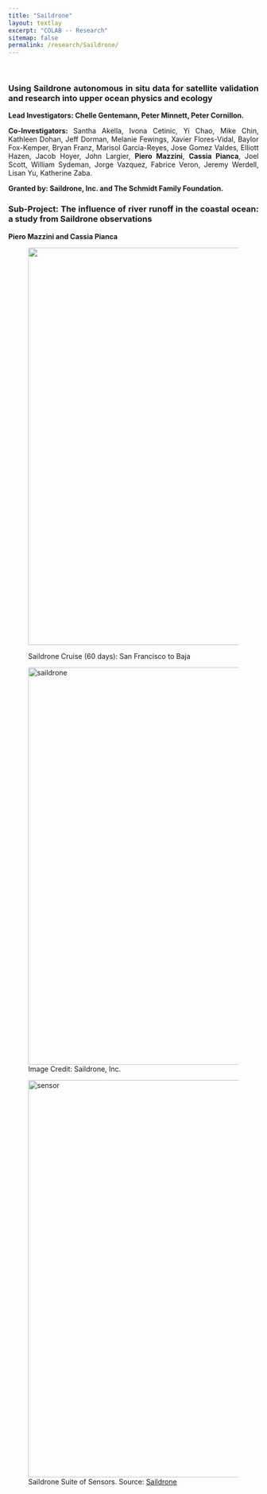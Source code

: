 ```yaml
---
title: "Saildrone"
layout: textlay
excerpt: "COLAB -- Research"
sitemap: false
permalink: /research/Saildrone/
---
```


<br>

<div style="text-align:justify" markdown="1">

### <b> Using Saildrone autonomous in situ data for satellite validation and research into upper ocean physics and ecology </b>

<p> <b> Lead Investigators: Chelle Gentemann, Peter Minnett, Peter Cornillon. </b> </p>
<p> <b> Co-Investigators: </b> Santha Akella, Ivona Cetinic, Yi Chao, Mike Chin,  Kathleen Dohan, Jeff Dorman, Melanie Fewings,  Xavier Flores-Vidal, Baylor Fox-Kemper, Bryan Franz, Marisol Garcia-Reyes, Jose Gomez Valdes, Elliott Hazen,  Jacob Hoyer, John Largier, <b>Piero Mazzini</b>, <b>Cassia Pianca</b>, Joel Scott, William Sydeman, Jorge Vazquez, Fabrice Veron, Jeremy Werdell, Lisan Yu, Katherine Zaba. </p>
<p> <b> Granted by: Saildrone, Inc. and The Schmidt Family Foundation. </b> </p>

### <b> Sub-Project: The influence of river runoff in the coastal ocean: a study from Saildrone observations </b>

**Piero Mazzini and Cassia Pianca**

</div>

<div class="container-fluid">

<figure>
<img src="{{ site.url }}{{ site.baseurl }}/images/researchpic/study_area_trajectory.jpg" width="800px" class="img-responsive">
<figcaption class="figure-caption; center-block">
<p> Saildrone Cruise (60 days): San Francisco to Baja </p>
</figcaption>
</figure>
</div>


<div class="container-fluid">
<div class="row">

<div class="col-sm-12">
<figure>
<img src="{{ site.url }}{{ site.baseurl }}/images/researchpic/saildrone_SF.png" class="img-responsive" width="800px" height="auto" alt="saildrone"/>
<figcaption> Image Credit: Saildrone, Inc.
</figcaption>
</figure>
</div>

<div class="col-sm-12">
<figure>
<img src="{{ site.url }}{{ site.baseurl }}/images/researchpic/saildrone_sensor_suite.png" class="img-responsive" width="800px" height="auto" alt="sensor" />
<figcaption> Saildrone Suite of Sensors. Source: <a href='http://saildrone.com/'>Saildrone</a>
</figcaption>
</figure>
</div>

</div>
</div>
